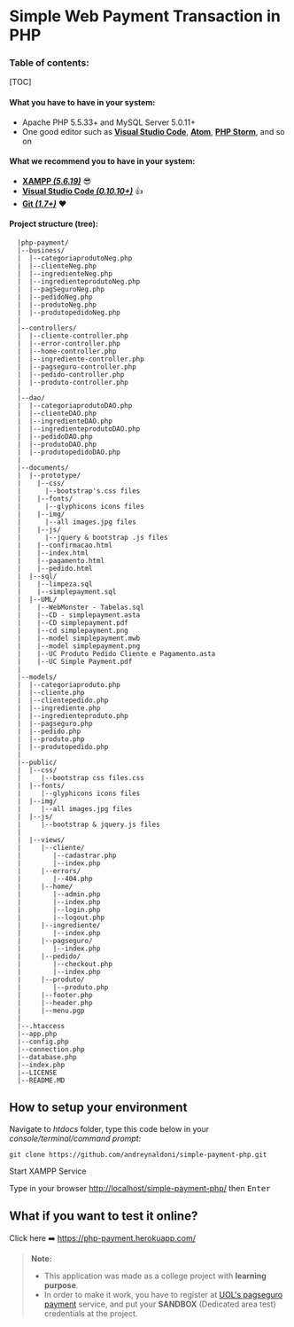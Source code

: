 Simple Web Payment Transaction in PHP
===================

### Table of contents:

[TOC]


#### What you have to have in your system:

 * Apache PHP 5.5.33+ and MySQL Server 5.0.11+
 * One good editor such as **[Visual Studio Code](https://code.visualstudio.com/)**, **[Atom](https://atom.io/)**, **[PHP Storm](https://www.jetbrains.com/phpstorm/)**, and so on
 
#### What we recommend you to have in your system:

* **[XAMPP *(5.6.19)*](https://www.apachefriends.org/pt_br/download.html)** :sunglasses:
* **[Visual Studio Code *(0.10.10+)*](https://code.visualstudio.com/)** :+1:
* **[Git *(1.7+)*](https://git-scm.com/downloads)** :heart:

#### Project structure (tree):
```
  |php-payment/
  |--business/
  |  |--categoriaprodutoNeg.php
  |  |--clienteNeg.php
  |  |--ingredienteNeg.php
  |  |--ingredienteprodutoNeg.php
  |  |--pagSeguroNeg.php
  |  |--pedidoNeg.php
  |  |--produtoNeg.php
  |  |--produtopedidoNeg.php
  |
  |--controllers/
  |  |--cliente-controller.php
  |  |--error-controller.php
  |  |--home-controller.php
  |  |--ingrediente-controller.php
  |  |--pagseguro-controller.php
  |  |--pedido-controller.php
  |  |--produto-controller.php
  |
  |--dao/
  |  |--categoriaprodutoDAO.php
  |  |--clienteDAO.php
  |  |--ingredienteDAO.php
  |  |--ingredienteprodutoDAO.php
  |  |--pedidoDAO.php
  |  |--produtoDAO.php
  |  |--produtopedidoDAO.php
  |
  |--documents/
  |  |--prototype/
  |    |--css/
  |      |--bootstrap's.css files
  |    |--fonts/
  |      |--glyphicons icons files
  |    |--img/
  |      |--all images.jpg files
  |    |--js/
  |      |--jquery & bootstrap .js files
  |    |--confirmacao.html
  |    |--index.html
  |    |--pagamento.html
  |    |--pedido.html
  |  |--sql/
  |    |--limpeza.sql
  |    |--simplepayment.sql
  |  |--UML/
  |    |--WebMonster - Tabelas.sql
  |    |--CD - simplepayment.asta
  |    |--CD simplepayment.pdf
  |    |--cd simplepayment.png
  |    |--model simplepayment.mwb
  |    |--model simplepayment.png
  |    |--UC Produto Pedido Cliente e Pagamento.asta
  |    |--UC Simple Payment.pdf
  |
  |--models/
  |  |--categoriaproduto.php
  |  |--cliente.php
  |  |--clientepedido.php
  |  |--ingrediente.php
  |  |--ingredienteproduto.php
  |  |--pagseguro.php
  |  |--pedido.php
  |  |--produto.php
  |  |--produtopedido.php
  |
  |--public/
  |  |--css/
  |     |--bootstrap css files.css
  |  |--fonts/
  |     |--glyphicons icons files
  |  |--img/
  |     |--all images.jpg files
  |  |--js/
  |     |--bootstrap & jquery.js files
  |
  |  |--views/
  |     |--cliente/
  |        |--cadastrar.php
  |        |--index.php
  |     |--errors/
  |        |--404.php
  |     |--home/
  |        |--admin.php
  |        |--index.php
  |        |--login.php
  |        |--logout.php
  |     |--ingrediente/
  |        |--index.php
  |     |--pagseguro/
  |        |--index.php
  |     |--pedido/
  |        |--checkout.php
  |        |--index.php
  |     |--produto/
  |        |--produto.php
  |     |--footer.php
  |     |--header.php
  |     |--menu.pgp
  |
  |--.htaccess
  |--app.php
  |--config.php
  |--connection.php
  |--database.php
  |--index.php
  |--LICENSE
  |--README.MD
```


## How to setup your environment

Navigate to *htdocs* folder, type this code below in your *console/terminal/command prompt:*

```git
git clone https://github.com/andreynaldoni/simple-payment-php.git
```

Start XAMPP Service 

Type in your browser <http://localhost/simple-payment-php/> then <kbd>Enter</kbd>


## What if you want to test it online?

Click here :arrow_right: <https://php-payment.herokuapp.com/>

> **Note:**
>
> - This application was made as a college project with **learning purpose**.
> - In order to make it work, you have to register at [UOL's pagseguro payment](https://pagseguro.uol.com.br/) service, and put your **SANDBOX** (Dedicated area test) credentials at the project.
